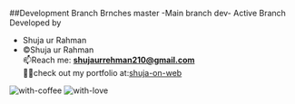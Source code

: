 
##Development Branch
Brnches 
master -Main branch
dev- Active Branch
Developed by<br />
- Shuja ur Rahman <br />
- ©Shuja ur Rahman <br/>
 📫Reach me: **shujaurrehman210@gmail.com**<br />
 👨‍💻check out my portfolio at:[shuja-on-web](https://shujaurrahman.github.io/shuja-on-web/)<br />



![with-coffee](https://img.shields.io/badge/made%20with-%E2%98%95%EF%B8%8F%20coffee-yellow.svg)
![with-love](https://img.shields.io/badge/made%20with-%F0%9F%92%8C-red.svg)

